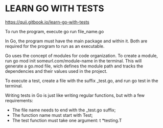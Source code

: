 # LEARN GO WITH TESTS
https://quii.gitbook.io/learn-go-with-tests

To run the program, execute go run file_name.go

In Go, the program must have the main package and within it. Both are required for the program to run as an executable.

Go uses the concept of modules for code organization. To create a module, run go mod init someurl.com/module-name in the terminal. This will generate a go.mod file, wich defines the module path and tracks the dependencies and their values used in the project.

To execute a test, create a file with the suffix _test.go, and run go test in the terminal.

Writing tests in Go is just like writing regular functions, but with a few requirements:
- The file name needs to end with the _test.go suffix;
- The function name must start with Test;
- The test function must take one argument: t *testing.T

